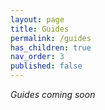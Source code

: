 ```yaml
---
layout: page
title: Guides
permalink: /guides
has_children: true
nav_order: 3
published: false
---
```


_Guides coming soon_
